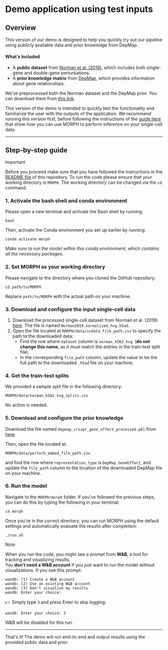 # Demo application using test inputs

## Overview

This version of our demo is designed to help you quickly try out our pipeline using publicly available data and prior knowledge from DepMap.

#### What’s Included
- A **public dataset** from [Norman et al. (2019)](https://www.science.org/doi/10.1126/science.aax4438), which includes both single-gene and double-gene perturbations.
- A **prior knowledge matrix** from [DepMap](https://depmap.org/portal), which provides information about gene relationships.

We’ve preprocessed both the Norman dataset and the DepMap prior. You can download them from [this link](https://drive.google.com/drive/folders/1TQJE281q4xH7HcNHMg1v0urD99EDj5bO?usp=drive_link).

This version of the demo is intended to quickly test the functionality and familiarize the user with the outputs of the application. We recommend running this version first, before following the instructions of the [guide here](user_demo.md) that show how you can use MORPH to perform inference on your single-cell data.

---

## Step-by-step guide

> [!IMPORTANT]
> Before you proceed make sure that you have followed the instructions in the [README file](README.md) of this repository.
> To run the code please ensure that your working directory is ``MORPH``. The working directory can be changed via the ``cd`` command.

### 1. Activate the bash shell and conda environment
Please open a new terminal and activate the Bash shell by running:
```
bash
```

Then, activate the Conda environment you set up earlier by running:
```
conda activate morph
```

*Make sure to run the model within this conda environment, which contains all the necessary packages.*

### 2. Set MORPH as your working directory
Please navigate to the directory where you cloned the GitHub repository:
```
cd path/to/MORPH
```
Replace `path/to/MORPH` with the actual path on your machine.

### 3. Download and configure the input single-cell data
1. Download the processed single-cell dataset from Norman et al. (2019) [here](https://drive.google.com/drive/folders/1TQJE281q4xH7HcNHMg1v0urD99EDj5bO?usp=drive_link). The file is named `Norman2019_normalized_hvg.h5ad`.
2. Open the file located at `MORPH/data/scdata_file_path.csv` to specify the path to the downloaded data:
    - Find the row where `dataset` column is `norman_k562_hvg `(**do not change this name**, as it must match the entries in the train-test split file).
    - In the corresponding `file_path` column, update the value to be the full path to the downloaded `.h5ad` file on your machine.

### 4. Get the train-test splits
We provided a sample split file in the following directory:
```
MORPH/data/norman_k562_hvg_splits.csv
```
No action is needed.

### 5. Download and configure the prior knowledge
Download the file named `depmap_crispr_gene_effect_processed.pkl` from [here](https://drive.google.com/drive/folders/1TQJE281q4xH7HcNHMg1v0urD99EDj5bO?usp=drive_link).

Then, open the file located at:
```
MORPH/data/perturb_embed_file_path.csv
```
and find the row where `representation_type` is `DepMap_GeneEffect`, and update the `file_path` column to the location of the downloaded DepMap file on your machine.

### 6. Run the model
Navigate to the `MORPH/morph` folder. If you've followed the previous steps, you can do this by typing the following in your terminal:
```
cd morph
```
Once you're in the correct directory, you can run MORPH using the default settings and automatically evaluate the results after completion:
```
./run.sh
```


> [!NOTE]
> When you run the code, you might see a prompt from **W&B**, a tool for tracking and visualizing results.  
You **don’t need a W&B account** if you just want to run the model without visualizations.
> If you see this prompt:
> ```
> wandb: (1) Create a W&B account
> wandb: (2) Use an existing W&B account
> wandb: (3) Don't visualize my results
> wandb: Enter your choice:
> ```
> 👉 Simply type `3` and press Enter to skip logging:
> ```
> wandb: Enter your choice: 3
> ```
> W&B will be disabled for this run.

---

That's it! The demo will run end-to-end and output results using the provided public data and prior.